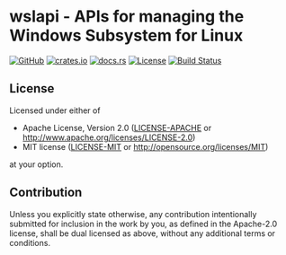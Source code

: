 # wslapi - APIs for managing the Windows Subsystem for Linux

[![GitHub](https://img.shields.io/github/stars/MaulingMonkey/wslapi.svg?label=GitHub&style=social)](https://github.com/MaulingMonkey/wslapi)
[![crates.io](https://img.shields.io/crates/v/wslapi.svg)](https://crates.io/crates/wslapi)
[![docs.rs](https://docs.rs/wslapi/badge.svg)](https://docs.rs/wslapi)
[![License](https://img.shields.io/crates/l/wslapi.svg)](https://github.com/MaulingMonkey/wslapi)
[![Build Status](https://img.shields.io/appveyor/build/MaulingMonkey/wslapi)](https://ci.appveyor.com/project/MaulingMonkey/wslapi)
<!-- [![dependency status](https://deps.rs/repo/github/MaulingMonkey/wslapi/status.svg)](https://deps.rs/repo/github/MaulingMonkey/wslapi) -->



<h2 name="license">License</h2>

Licensed under either of

* Apache License, Version 2.0 ([LICENSE-APACHE](LICENSE-APACHE) or http://www.apache.org/licenses/LICENSE-2.0)
* MIT license ([LICENSE-MIT](LICENSE-MIT) or http://opensource.org/licenses/MIT)

at your option.



<h2 name="contribution">Contribution</h2>

Unless you explicitly state otherwise, any contribution intentionally submitted
for inclusion in the work by you, as defined in the Apache-2.0 license, shall be
dual licensed as above, without any additional terms or conditions.
